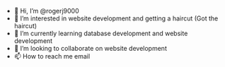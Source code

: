 - 👋 Hi, I’m @rogerj9000
- 👀 I’m interested in website development and getting a haircut (Got the haircut)
- 🌱 I’m currently learning database development and website development
- 💞️ I’m looking to collaborate on website development
- 📫 How to reach me email

<!---
rogerj9000/rogerj9000 is a ✨ special ✨ repository because its `README.md` (this file) appears on your GitHub profile.
You can click the Preview link to take a look at your changes.
--->
